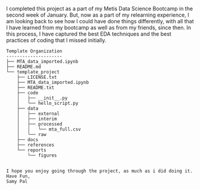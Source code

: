 
I completed this project as a part of my Metis Data Science Bootcamp in the second week of January. But, now as a part of my relearning experience, I am looking back to see how I could have done things differently, with all that I have learned from my bootcamp as well as from my friends, since then. In this process, I have captured the best EDA techniques and the best practices of coding that I missed initially.

```
Template Organization
---------------------
├── MTA_data_imported.ipynb
├── README.md
└── template_project
    ├── LICENSE.txt
    ├── MTA_data_imported.ipynb
    ├── README.txt
    ├── code
    │   ├── __init__.py
    │   └── hello_script.py
    ├── data
    │   ├── external
    │   ├── interim
    │   ├── processed
    │   │   └── mta_full.csv
    │   └── raw
    ├── docs
    ├── references
    └── reports
        └── figures
        

I hope you enjoy going through the project, as much as i did doing it. 
Have Fun,
Samy Pal